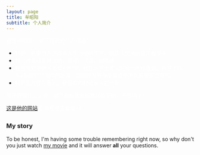 ```yaml
---
layout: page
title: 牟昭阳
subtitle: 个人简介
---
```


 <font face="黑体" color=White>我是牟昭阳， 以下是我的个人简述:</font>

- <font face="黑体" color=White>我是一名来自大连海事大学19级的学生，就读于交通运输工程专业</font>
- <font face="黑体" color=White>我平时喜欢各种运动，篮球、飞盘、羽毛球</font>
- <font face="黑体" color=White>我的爱好与特长是音乐制作，我在大学无意间对音乐制作着迷，自学了FL Studio进行了简单的学习，目前还没有作品集但是不久的将来会有的</font>
- <font face="黑体" color=White>我把朋友视为家人，我喜欢和我的家人在一起</font>

 <font face="黑体" color=White>你还需要什么？奥，对了我的挚友郑嘉熙的网站，不是吗？
 
 [这是他的网站](https://jiaxizheng.com) 你肯定想去看看👍</font>

### My story

To be honest, I'm having some trouble remembering right now, so why don't you just watch [my movie](https://en.wikipedia.org/wiki/The_Princess_Bride_%28film%29) and it will answer **all** your questions.
